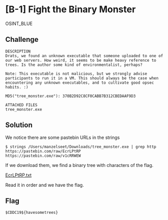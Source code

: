 # [B-1] Fight the Binary Monster
OSINT_BLUE

## Challenge 

	DESCRIPTION
	Drats, we found an unknown executable that someone uploaded to one of our web servers. How weird, it seems to be make heavy reference to trees. Is the author some kind of environmentalist, perhaps?

	Note: This executable is not malicious, but we strongly advise participants to run it in a VM. This should always be the case when encountering any unknown executables, and to cultivate good opsec habits. :) 

	MD5("tree_monster.exe"): 370B2D92C8CF0CABB7B312CBEDAAF9D3

	ATTACHED FILES
	tree_monster.exe

## Solution

We notice there are some pastebin URLs in the strings

	$ strings /Users/manzelseet/Downloads/tree_monster.exe | grep http
	https://pastebin.com/raw/EcrLPtRP
	https://pastebin.com/raw/v1cRRWEW

If we download them, we find a binary tree with characters of the flag.

[EcrLPtRP.txt](EcrLPtRP.txt)

Read it in order and we have the flag.

## Flag

	$CDDC19${havesometrees}

